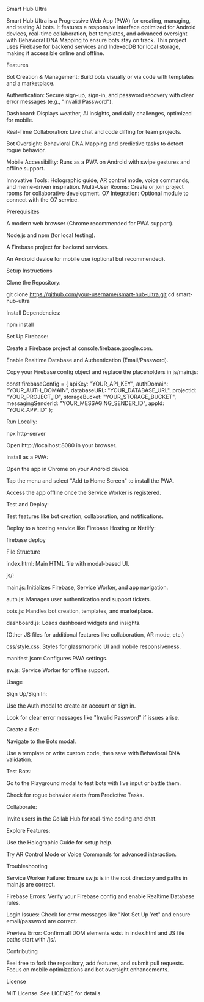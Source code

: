 Smart Hub Ultra

Smart Hub Ultra is a Progressive Web App (PWA) for creating, managing, and testing AI bots. It features a responsive interface optimized for Android devices, real-time collaboration, bot templates, and advanced oversight with Behavioral DNA Mapping to ensure bots stay on track. This project uses Firebase for backend services and IndexedDB for local storage, making it accessible online and offline.

Features





Bot Creation & Management: Build bots visually or via code with templates and a marketplace.



Authentication: Secure sign-up, sign-in, and password recovery with clear error messages (e.g., "Invalid Password").



Dashboard: Displays weather, AI insights, and daily challenges, optimized for mobile.



Real-Time Collaboration: Live chat and code diffing for team projects.



Bot Oversight: Behavioral DNA Mapping and predictive tasks to detect rogue behavior.



Mobile Accessibility: Runs as a PWA on Android with swipe gestures and offline support.



Innovative Tools: Holographic guide, AR control mode, voice commands, and meme-driven inspiration.
Multi-User Rooms: Create or join project rooms for collaborative development.
O7 Integration: Optional module to connect with the O7 service.

Prerequisites





A modern web browser (Chrome recommended for PWA support).



Node.js and npm (for local testing).



A Firebase project for backend services.



An Android device for mobile use (optional but recommended).

Setup Instructions





Clone the Repository:

git clone https://github.com/your-username/smart-hub-ultra.git
cd smart-hub-ultra



Install Dependencies:

npm install



Set Up Firebase:





Create a Firebase project at console.firebase.google.com.



Enable Realtime Database and Authentication (Email/Password).



Copy your Firebase config object and replace the placeholders in js/main.js:

const firebaseConfig = {
  apiKey: "YOUR_API_KEY",
  authDomain: "YOUR_AUTH_DOMAIN",
  databaseURL: "YOUR_DATABASE_URL",
  projectId: "YOUR_PROJECT_ID",
  storageBucket: "YOUR_STORAGE_BUCKET",
  messagingSenderId: "YOUR_MESSAGING_SENDER_ID",
  appId: "YOUR_APP_ID"
};



Run Locally:

npx http-server

Open http://localhost:8080 in your browser.



Install as a PWA:





Open the app in Chrome on your Android device.



Tap the menu and select "Add to Home Screen" to install the PWA.



Access the app offline once the Service Worker is registered.



Test and Deploy:





Test features like bot creation, collaboration, and notifications.



Deploy to a hosting service like Firebase Hosting or Netlify:

firebase deploy

File Structure





index.html: Main HTML file with modal-based UI.



js/:





main.js: Initializes Firebase, Service Worker, and app navigation.



auth.js: Manages user authentication and support tickets.



bots.js: Handles bot creation, templates, and marketplace.



dashboard.js: Loads dashboard widgets and insights.



(Other JS files for additional features like collaboration, AR mode, etc.)



css/style.css: Styles for glassmorphic UI and mobile responsiveness.



manifest.json: Configures PWA settings.



sw.js: Service Worker for offline support.

Usage





Sign Up/Sign In:





Use the Auth modal to create an account or sign in.



Look for clear error messages like "Invalid Password" if issues arise.



Create a Bot:





Navigate to the Bots modal.



Use a template or write custom code, then save with Behavioral DNA validation.



Test Bots:





Go to the Playground modal to test bots with live input or battle them.



Check for rogue behavior alerts from Predictive Tasks.



Collaborate:





Invite users in the Collab Hub for real-time coding and chat.



Explore Features:





Use the Holographic Guide for setup help.



Try AR Control Mode or Voice Commands for advanced interaction.

Troubleshooting





Service Worker Failure: Ensure sw.js is in the root directory and paths in main.js are correct.



Firebase Errors: Verify your Firebase config and enable Realtime Database rules.



Login Issues: Check for error messages like "Not Set Up Yet" and ensure email/password are correct.



Preview Error: Confirm all DOM elements exist in index.html and JS file paths start with /js/.

Contributing

Feel free to fork the repository, add features, and submit pull requests. Focus on mobile optimizations and bot oversight enhancements.

License

MIT License. See LICENSE for details.
